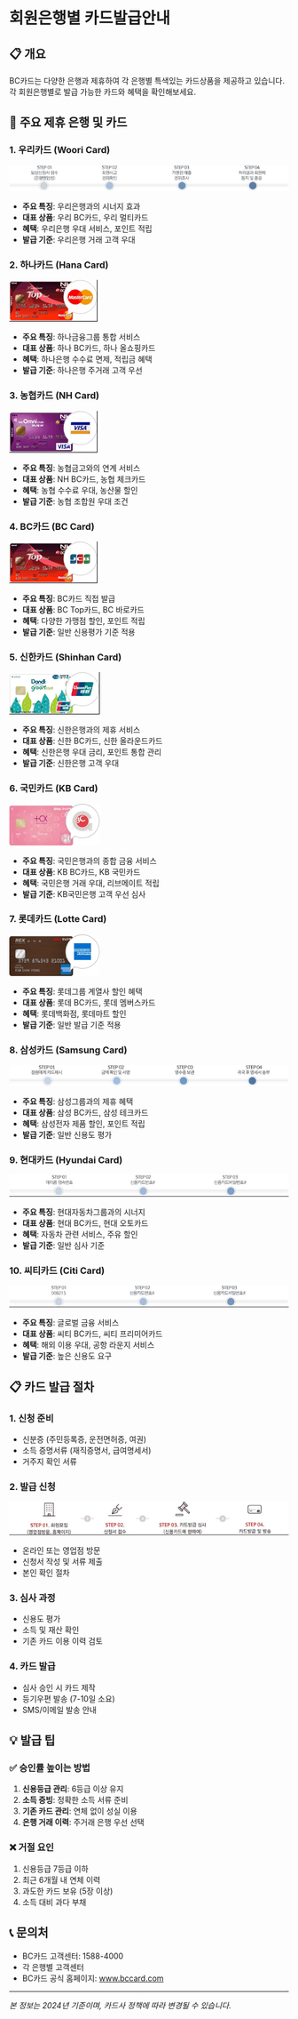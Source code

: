 # 회원은행별 카드발급안내

## 📋 개요
BC카드는 다양한 은행과 제휴하여 각 은행별 특색있는 카드상품을 제공하고 있습니다.
각 회원은행별로 발급 가능한 카드와 혜택을 확인해보세요.

## 🏦 주요 제휴 은행 및 카드

### 1. 우리카드 (Woori Card)
![우리카드 로고](Aspose.Words.4c2a2064-0c7c-48d5-aca6-c4d7a6eade2b.001.gif)
- **주요 특징**: 우리은행과의 시너지 효과
- **대표 상품**: 우리 BC카드, 우리 멀티카드
- **혜택**: 우리은행 우대 서비스, 포인트 적립
- **발급 기준**: 우리은행 거래 고객 우대

### 2. 하나카드 (Hana Card)  
![하나카드 로고](Aspose.Words.4c2a2064-0c7c-48d5-aca6-c4d7a6eade2b.002.gif)
- **주요 특징**: 하나금융그룹 통합 서비스
- **대표 상품**: 하나 BC카드, 하나 올쇼핑카드
- **혜택**: 하나은행 수수료 면제, 적립금 혜택
- **발급 기준**: 하나은행 주거래 고객 우선

### 3. 농협카드 (NH Card)
![농협카드 로고](Aspose.Words.4c2a2064-0c7c-48d5-aca6-c4d7a6eade2b.003.gif)
- **주요 특징**: 농협금고와의 연계 서비스
- **대표 상품**: NH BC카드, 농협 체크카드
- **혜택**: 농협 수수료 우대, 농산물 할인
- **발급 기준**: 농협 조합원 우대 조건

### 4. BC카드 (BC Card)
![BC카드 로고](Aspose.Words.4c2a2064-0c7c-48d5-aca6-c4d7a6eade2b.004.gif)
- **주요 특징**: BC카드 직접 발급
- **대표 상품**: BC Top카드, BC 바로카드
- **혜택**: 다양한 가맹점 할인, 포인트 적립
- **발급 기준**: 일반 신용평가 기준 적용

### 5. 신한카드 (Shinhan Card)
![신한카드 로고](Aspose.Words.4c2a2064-0c7c-48d5-aca6-c4d7a6eade2b.005.gif)
- **주요 특징**: 신한은행과의 제휴 서비스
- **대표 상품**: 신한 BC카드, 신한 올라운드카드
- **혜택**: 신한은행 우대 금리, 포인트 통합 관리
- **발급 기준**: 신한은행 고객 우대

### 6. 국민카드 (KB Card)
![국민카드 로고](Aspose.Words.4c2a2064-0c7c-48d5-aca6-c4d7a6eade2b.006.jpeg)
- **주요 특징**: 국민은행과의 종합 금융 서비스
- **대표 상품**: KB BC카드, KB 국민카드
- **혜택**: 국민은행 거래 우대, 리브메이트 적립
- **발급 기준**: KB국민은행 고객 우선 심사

### 7. 롯데카드 (Lotte Card)
![롯데카드 로고](Aspose.Words.4c2a2064-0c7c-48d5-aca6-c4d7a6eade2b.007.jpeg)
- **주요 특징**: 롯데그룹 계열사 할인 혜택
- **대표 상품**: 롯데 BC카드, 롯데 멤버스카드
- **혜택**: 롯데백화점, 롯데마트 할인
- **발급 기준**: 일반 발급 기준 적용

### 8. 삼성카드 (Samsung Card)
![삼성카드 로고](Aspose.Words.4c2a2064-0c7c-48d5-aca6-c4d7a6eade2b.008.jpeg)
- **주요 특징**: 삼성그룹과의 제휴 혜택
- **대표 상품**: 삼성 BC카드, 삼성 테크카드
- **혜택**: 삼성전자 제품 할인, 포인트 적립
- **발급 기준**: 일반 신용도 평가

### 9. 현대카드 (Hyundai Card)
![현대카드 로고](Aspose.Words.4c2a2064-0c7c-48d5-aca6-c4d7a6eade2b.009.gif)
- **주요 특징**: 현대자동차그룹과의 시너지
- **대표 상품**: 현대 BC카드, 현대 오토카드
- **혜택**: 자동차 관련 서비스, 주유 할인
- **발급 기준**: 일반 심사 기준

### 10. 씨티카드 (Citi Card)
![씨티카드 로고](Aspose.Words.4c2a2064-0c7c-48d5-aca6-c4d7a6eade2b.010.gif)
- **주요 특징**: 글로벌 금융 서비스
- **대표 상품**: 씨티 BC카드, 씨티 프리미어카드
- **혜택**: 해외 이용 우대, 공항 라운지 서비스
- **발급 기준**: 높은 신용도 요구

## 📋 카드 발급 절차

### 1. 신청 준비
- 신분증 (주민등록증, 운전면허증, 여권)
- 소득 증명서류 (재직증명서, 급여명세서)
- 거주지 확인 서류

### 2. 발급 신청
![카드발급 절차](Aspose.Words.4c2a2064-0c7c-48d5-aca6-c4d7a6eade2b.013.gif)
- 온라인 또는 영업점 방문
- 신청서 작성 및 서류 제출
- 본인 확인 절차

### 3. 심사 과정
- 신용도 평가
- 소득 및 재산 확인
- 기존 카드 이용 이력 검토

### 4. 카드 발급
- 심사 승인 시 카드 제작
- 등기우편 발송 (7-10일 소요)
- SMS/이메일 발송 안내

## 💡 발급 팁

### ✅ 승인률 높이는 방법
1. **신용등급 관리**: 6등급 이상 유지
2. **소득 증빙**: 정확한 소득 서류 준비
3. **기존 카드 관리**: 연체 없이 성실 이용
4. **은행 거래 이력**: 주거래 은행 우선 선택

### ❌ 거절 요인
1. 신용등급 7등급 이하
2. 최근 6개월 내 연체 이력
3. 과도한 카드 보유 (5장 이상)
4. 소득 대비 과다 부채

## 📞 문의처
- BC카드 고객센터: 1588-4000
- 각 은행별 고객센터
- BC카드 공식 홈페이지: www.bccard.com

---
*본 정보는 2024년 기준이며, 카드사 정책에 따라 변경될 수 있습니다.*